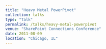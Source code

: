 ```yaml
---
title: "Heavy Metal PowerPivot"
collection: talks
type: "Talk"
permalink: /talks/heavy-metal-powerpivot
venue: "SharePoint Connections Conference"
date: 2011-08-09
location: "Chicago, IL"
---
```

